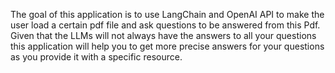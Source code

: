 The goal of this application is to use LangChain and OpenAI API to make the user load a certain pdf file and ask questions to be answered from this Pdf. Given that the LLMs will not always have the answers to all your questions this application will help you to get more precise answers for your questions as you provide it with a specific resource.
